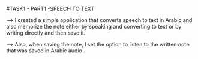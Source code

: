 #TASK1 - PART1 -SPEECH TO TEXT 

--> I created a simple application that converts speech to text in Arabic and also memorize the note either by speaking and converting to text or by writing directly and then save it.

--> Also, when saving the note, I set the option to listen to the written note that was saved in Arabic audio .


